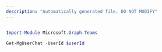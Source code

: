 ```yaml
---
description: "Automatically generated file. DO NOT MODIFY"
---
```


```powershell

Import-Module Microsoft.Graph.Teams

Get-MgUserChat -UserId $userId

```